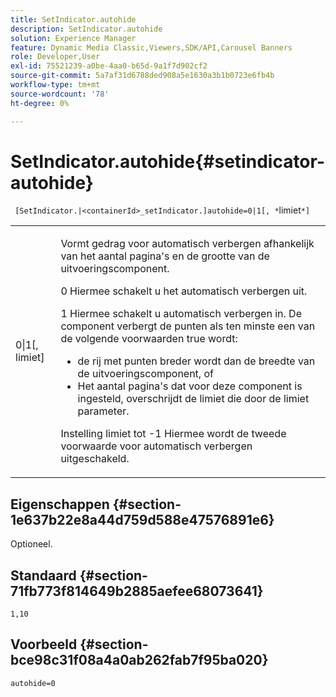 ```yaml
---
title: SetIndicator.autohide
description: SetIndicator.autohide
solution: Experience Manager
feature: Dynamic Media Classic,Viewers,SDK/API,Carousel Banners
role: Developer,User
exl-id: 75521239-a0be-4aa0-b65d-9a1f7d902cf2
source-git-commit: 5a7af31d6788ded908a5e1630a3b1b0723e6fb4b
workflow-type: tm+mt
source-wordcount: '78'
ht-degree: 0%

---
```


# SetIndicator.autohide{#setindicator-autohide}

` [SetIndicator.|<containerId>_setIndicator.]autohide=0|1[, *`limiet`*]`

<table id="table_0BEA0B5FFDF64E5594B534B2A87A6D88"> 
 <tbody> 
  <tr> 
   <td colname="col1"> <p> <span class="codeph">0|1[,<span class="varname"> limiet</span>]</span> </p> </td> 
   <td colname="col2"> <p> Vormt gedrag voor automatisch verbergen afhankelijk van het aantal pagina's en de grootte van de uitvoeringscomponent. </p> <p> <span class="codeph"> 0</span> Hiermee schakelt u het automatisch verbergen uit. </p> <p> <span class="codeph"> 1</span> Hiermee schakelt u automatisch verbergen in. De component verbergt de punten als ten minste een van de volgende voorwaarden true wordt: </p> <p> 
     <ul id="ul_A7F9C1DDC6AE44BAA348B3AD440A4EDD"> 
      <li id="li_39332158806445DF874C5A52F1331B8B">de rij met punten breder wordt dan de breedte van de uitvoeringscomponent, of </li> 
      <li id="li_E30BAC8B609147ADB8824000F5729B21">Het aantal pagina's dat voor deze component is ingesteld, overschrijdt de limiet die door de <span class="codeph"><span class="varname"> limiet</span></span> parameter. </li> 
     </ul> </p> <p> Instelling <span class="codeph"><span class="varname"> limiet</span></span> tot <span class="codeph"> -1</span> Hiermee wordt de tweede voorwaarde voor automatisch verbergen uitgeschakeld. </p> </td> 
  </tr> 
 </tbody> 
</table>

## Eigenschappen {#section-1e637b22e8a44d759d588e47576891e6}

Optioneel.

## Standaard {#section-71fb773f814649b2885aefee68073641}

`1,10`

## Voorbeeld {#section-bce98c31f08a4a0ab262fab7f95ba020}

`autohide=0`
